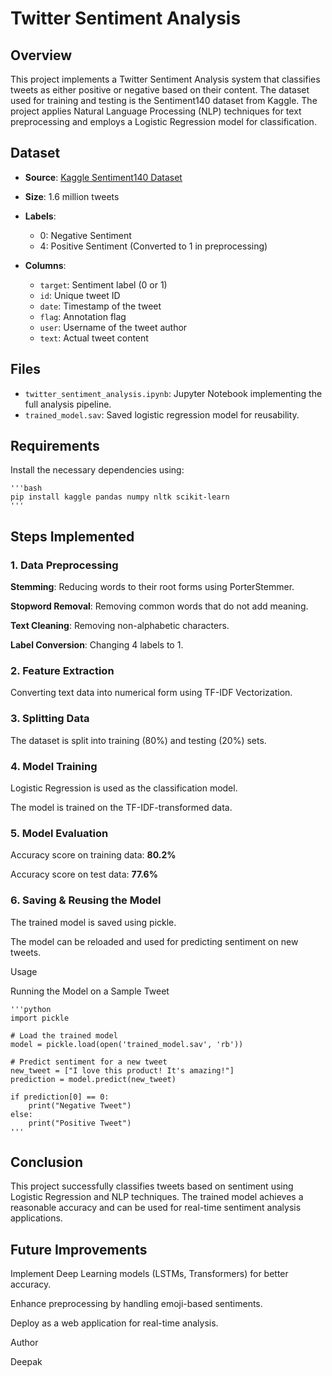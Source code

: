 # Twitter Sentiment Analysis

## Overview

This project implements a Twitter Sentiment Analysis system that classifies tweets as either positive or negative based on their content. The dataset used for training and testing is the Sentiment140 dataset from Kaggle. The project applies Natural Language Processing (NLP) techniques for text preprocessing and employs a Logistic Regression model for classification.

## Dataset

* **Source**: [Kaggle Sentiment140 Dataset](https://www.kaggle.com/datasets/kazanova/sentiment140)
  
* **Size**: 1.6 million tweets
  
* **Labels**:
    * 0: Negative Sentiment
    * 4: Positive Sentiment (Converted to 1 in preprocessing)
 
* **Columns**:
    * `target`: Sentiment label (0 or 1)
    * `id`: Unique tweet ID
    * `date`: Timestamp of the tweet
    * `flag`: Annotation flag
    * `user`: Username of the tweet author
    * `text`: Actual tweet content

## Files

* `twitter_sentiment_analysis.ipynb`: Jupyter Notebook implementing the full analysis pipeline.
* `trained_model.sav`: Saved logistic regression model for reusability.

## Requirements

Install the necessary dependencies using:

    '''bash
    pip install kaggle pandas numpy nltk scikit-learn
    '''

## Steps Implemented

### 1. Data Preprocessing

**Stemming**: Reducing words to their root forms using PorterStemmer.

**Stopword Removal**: Removing common words that do not add meaning.

**Text Cleaning**: Removing non-alphabetic characters.

**Label Conversion**: Changing 4 labels to 1.

### 2. Feature Extraction

Converting text data into numerical form using TF-IDF Vectorization.

### 3. Splitting Data

The dataset is split into training (80%) and testing (20%) sets.

### 4. Model Training

Logistic Regression is used as the classification model.

The model is trained on the TF-IDF-transformed data.

### 5. Model Evaluation

Accuracy score on training data: **80.2%**

Accuracy score on test data: **77.6%**

### 6. Saving & Reusing the Model

The trained model is saved using pickle.

The model can be reloaded and used for predicting sentiment on new tweets.

Usage

Running the Model on a Sample Tweet

    '''python
    import pickle
    
    # Load the trained model
    model = pickle.load(open('trained_model.sav', 'rb'))
    
    # Predict sentiment for a new tweet
    new_tweet = ["I love this product! It's amazing!"]
    prediction = model.predict(new_tweet)
    
    if prediction[0] == 0:
        print("Negative Tweet")
    else:
        print("Positive Tweet")
    '''

## Conclusion

This project successfully classifies tweets based on sentiment using Logistic Regression and NLP techniques. The trained model achieves a reasonable accuracy and can be used for real-time sentiment analysis applications.

## Future Improvements

Implement Deep Learning models (LSTMs, Transformers) for better accuracy.

Enhance preprocessing by handling emoji-based sentiments.

Deploy as a web application for real-time analysis.

Author

Deepak



